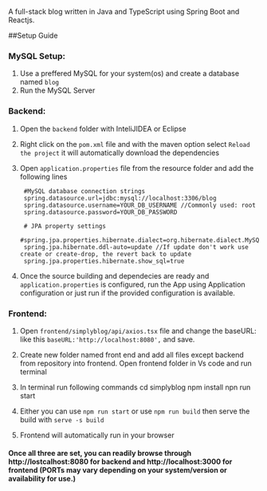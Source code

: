 A full-stack blog written in Java and TypeScript using Spring Boot and Reactjs.
     
##Setup Guide

### MySQL Setup:

  1. Use a preffered MySQL for your system(os) and create a database named ```blog```
  2. Run the MySQL Server
  
### Backend: 
  
  1. Open the ```backend``` folder with InteliJIDEA or Eclipse
  2. Right click on the ```pom.xml``` file and with the maven option select ```Reload the project``` it will automatically download 
     the dependencies
  3. Open ```application.properties``` file from the resource folder and add the following lines
          
          #MySQL database connection strings
          spring.datasource.url=jdbc:mysql://localhost:3306/blog
          spring.datasource.username=YOUR_DB_USERNAME //Commonly used: root
          spring.datasource.password=YOUR_DB_PASSWORD

          # JPA property settings
          #spring.jpa.properties.hibernate.dialect=org.hibernate.dialect.MySQL8Dialect
          spring.jpa.hibernate.ddl-auto=update //If update don't work use create or create-drop, the revert back to update
          spring.jpa.properties.hibernate.show_sql=true
          
  4. Once the source building and dependecies are ready and ```application.properties``` is configured, run the App using 
     Application configuration or just run if the provided configuration is available.

### Frontend:

  1. Open ```frontend/simplyblog/api/axios.tsx``` file and change the baseURL: like this ```baseURL:'http://localhost:8080',``` and save.
  2. Create new folder named front end and add all files except backend from repository into frontend. Open frontend folder in Vs code and run terminal
  3. In terminal run following commands
     cd simplyblog
     npm install
     npn run start
                              
  5. Either you can use ```npm run start``` or use ```npm run build``` then serve the build with ```serve -s build```
  6. Frontend will automatically run in your browser
  
  
#### Once all three are set, you can readily browse through http://lostcalhost:8080 for backend and http://localhost:3000 for frontend (PORTs may vary depending on your system/version or availability for use.)

